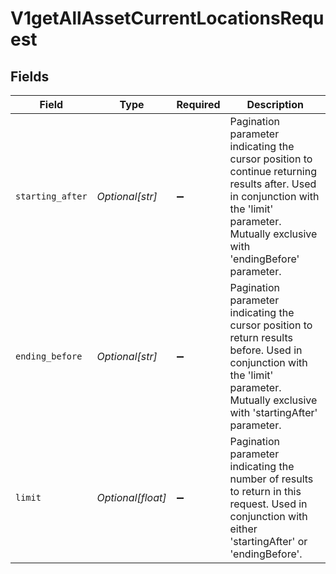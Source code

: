 # V1getAllAssetCurrentLocationsRequest


## Fields

| Field                                                                                                                                                                                      | Type                                                                                                                                                                                       | Required                                                                                                                                                                                   | Description                                                                                                                                                                                |
| ------------------------------------------------------------------------------------------------------------------------------------------------------------------------------------------ | ------------------------------------------------------------------------------------------------------------------------------------------------------------------------------------------ | ------------------------------------------------------------------------------------------------------------------------------------------------------------------------------------------ | ------------------------------------------------------------------------------------------------------------------------------------------------------------------------------------------ |
| `starting_after`                                                                                                                                                                           | *Optional[str]*                                                                                                                                                                            | :heavy_minus_sign:                                                                                                                                                                         | Pagination parameter indicating the cursor position to continue returning results after. Used in conjunction with the 'limit' parameter. Mutually exclusive with 'endingBefore' parameter. |
| `ending_before`                                                                                                                                                                            | *Optional[str]*                                                                                                                                                                            | :heavy_minus_sign:                                                                                                                                                                         | Pagination parameter indicating the cursor position to return results before. Used in conjunction with the 'limit' parameter. Mutually exclusive with 'startingAfter' parameter.           |
| `limit`                                                                                                                                                                                    | *Optional[float]*                                                                                                                                                                          | :heavy_minus_sign:                                                                                                                                                                         | Pagination parameter indicating the number of results to return in this request. Used in conjunction with either 'startingAfter' or 'endingBefore'.                                        |